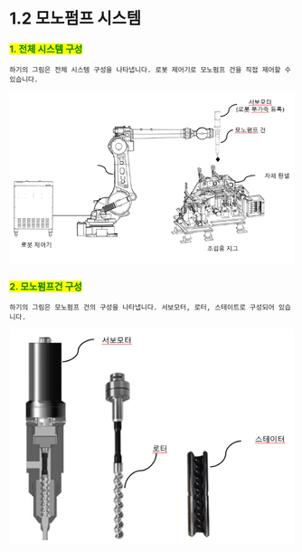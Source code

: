 ﻿# 1.2 모노펌프 시스템


### <mark style="color:green;">1. 전체 시스템 구성 </mark>

    하기의 그림은 전체 시스템 구성을 나타냅니다. 로봇 제어기로 모노펌프 건을 직접 제어할 수 있습니다.

![](../_assets/image18.png)

### <mark style="color:green;">2. 모노펌프건 구성</mark>

    하기의 그림은 모노펌프 건의 구성을 나타냅니다. 서보모터, 로터, 스테이트로 구성되어 있습니다.

![](../_assets/image19.png)

